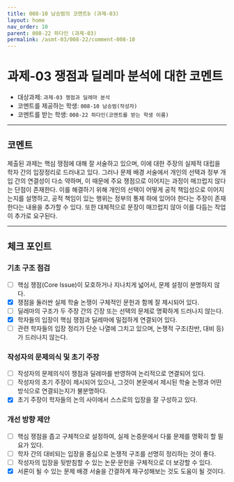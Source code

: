 ```yaml
---
title: 008-10 남승범의 코멘트b (과제-03) 
layout: home
nav_order: 10
parent: 008-22 하다인 (과제-03)
permalink: /asmt-03/008-22/comment-008-10
---
```


# 과제-03 쟁점과 딜레마 분석에 대한 코멘트

- 대상과제: `과제-03 쟁점과 딜레마 분석`
- 코멘트를 제공하는 학생: `008-10 남승범(작성자)` 
- 코멘트를 받는 학생: `008-22 하다인(코멘트를 받는 학생 이름)` 

---

## 코멘트

제출된 과제는 핵심 쟁점에 대해 잘 서술하고 있으며, 이에 대한 주장의 실제적 대립을 학자 간의 입장정리로 드러내고 있다. 그러나 문제 배경 서술에서 개인의 선택과 정부 개입 간의 연결성이 다소 약하며, 이 때문에 주요 쟁점으로 이어지는 과정이 매끄럽지 않다는 단점이 존재한다. 이를 해결하기 위해 개인의 선택이 어떻게 공적 책임성으로 이어지는지를 설명하고, 공적 책임이 있는 행위는 정부의 통제 하에 있어야 한다는 주장이 존재한다는 내용을 추가할 수 있다. 또한 대체적으로 문장이 매끄럽지 않아 이를 다듬는 작업이 추가로 요구된다. 

---

## 체크 포인트

### **기초 구조 점검**
- [ ] 핵심 쟁점(Core Issue)이 모호하거나 지나치게 넓어서, 문제 설정이 분명하지 않다.
- [x] 쟁점을 둘러싼 실제 학술 논쟁이 구체적인 문헌과 함께 잘 제시되어 있다.
- [ ] 딜레마의 구조가 두 주장 간의 긴장 또는 선택의 문제로 명확하게 드러나지 않는다.
- [x] 학자들의 입장이 핵심 쟁점과 딜레마에 밀접하게 연결되어 있다.
- [ ] 관련 학자들의 입장 정리가 단순 나열에 그치고 있으며, 논쟁적 구조(찬반, 대비 등)가 드러나지 않는다.

### **작성자의 문제의식 및 초기 주장**
- [ ] 작성자의 문제의식이 쟁점과 딜레마를 반영하여 논리적으로 연결되어 있다.
- [ ] 작성자의 초기 주장이 제시되어 있으나, 그것이 본문에서 제시된 학술 논쟁과 어떤 방식으로 연결되는지가 불분명하다.
- [x] 초기 주장이 학자들의 논의 사이에서 스스로의 입장을 잘 구성하고 있다.

### **개선 방향 제안**
- [ ] 핵심 쟁점을 좁고 구체적으로 설정하여, 실제 논증문에서 다룰 문제를 명확히 할 필요가 있다.
- [ ] 학자 간의 대비되는 입장을 중심으로 논쟁적 구조를 선명히 정리하는 것이 좋다.
- [ ] 작성자의 입장을 뒷받침할 수 있는 논문·문헌을 구체적으로 더 보강할 수 있다.
- [x] 서론이 될 수 있는 문제 배경 서술을 간결하게 재구성해보는 것도 도움이 될 것이다.
